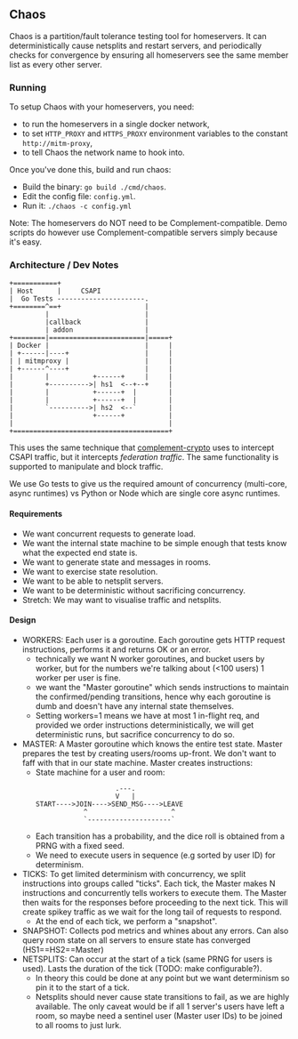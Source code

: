 ## Chaos

Chaos is a partition/fault tolerance testing tool for homeservers. It can deterministically cause netsplits and restart servers, and periodically checks for convergence by ensuring all homeservers see the same member list as every other server.

### Running

To setup Chaos with your homeservers, you need:
 - to run the homeservers in a single docker network,
 - to set `HTTP_PROXY` and `HTTPS_PROXY` environment variables to the constant `http://mitm-proxy`,
 - to tell Chaos the network name to hook into.

Once you've done this, build and run chaos:
- Build the binary: `go build ./cmd/chaos`.
- Edit the config file: `config.yml`.
- Run it: `./chaos -c config.yml`

Note: The homeservers do NOT need to be Complement-compatible. Demo scripts do however use Complement-compatible servers simply because it's easy.

### Architecture / Dev Notes

```
+===========+
| Host      |     CSAPI
|  Go Tests ----------------------.
+========^==+                     |
         |                        |
         |callback                |
         | addon                  |
+========|========================|=====+
| Docker |                        |     |
| +------|----+                   |     |
| | mitmproxy |                   |     |
| +------^----+                   |     |
|        |           +------+     |     |
|        +---------->| hs1  <--+--+     |
|        |           +------+  |        |
|        |           +------+  |        |
|        `---------->| hs2  <--`        |
|                    +------+           |
|                                       |
+=======================================+
```

This uses the same technique that [complement-crypto](https://github.com/matrix-org/complement-crypto/)
uses to intercept CSAPI traffic, but it intercepts _federation traffic_. The same functionality is
supported to manipulate and block traffic.

We use Go tests to give us the required amount of concurrency (multi-core, async runtimes) vs Python
or Node which are single core async runtimes.

#### Requirements

- We want concurrent requests to generate load.
- We want the internal state machine to be simple enough that tests know what the expected end state is.
- We want to generate state and messages in rooms.
- We want to exercise state resolution.
- We want to be able to netsplit servers.
- We want to be deterministic without sacrificing concurrency.
- Stretch: We may want to visualise traffic and netsplits.

#### Design

- WORKERS: Each user is a goroutine. Each goroutine gets HTTP request instructions, performs it and returns OK or an error.
  * technically we want N worker goroutines, and bucket users by worker, but for the numbers we're talking about (<100 users) 1 worker per user is fine.
  * we want the "Master goroutine" which sends instructions to maintain the confirmed/pending transitions, hence why each goroutine is dumb and doesn't have any internal state themselves.
  * Setting workers=1 means we have at most 1 in-flight req, and provided we order instructions deterministically, we will get deterministic runs, but sacrifice concurrency to do so.
- MASTER: A Master goroutine which knows the entire test state. Master prepares the test by creating users/rooms up-front. We don't want to faff with that in our state machine. Master creates instructions:
  * State machine for a user and room:
    ```
                        .---. 
                        V   |
    START---->JOIN---->SEND_MSG---->LEAVE
                ^                     ^
                `---------------------`
    ```
  * Each transition has a probability, and the dice roll is obtained from a PRNG with a fixed seed.
  * We need to execute users in sequence (e.g sorted by user ID) for determinism.
- TICKS: To get limited determinism with concurrency, we split instructions into groups called "ticks". Each tick, the Master makes N instructions and concurrently tells workers to execute them. The Master then waits for the responses before proceeding to the next tick. This will create spikey traffic as we wait for the long tail of requests to respond.
  * At the end of each tick, we perform a "snapshot".
- SNAPSHOT: Collects pod metrics and whines about any errors. Can also query room state on all servers to ensure state has converged (HS1==HS2==Master)
- NETSPLITS: Can occur at the start of a tick (same PRNG for users is used). Lasts the duration of the tick (TODO: make configurable?).
  * In theory this could be done at any point but we want determinism so pin it to the start of a tick.
  * Netsplits should never cause state transitions to fail, as we are highly available. The only caveat would be if all 1 server's users have left a room, so maybe need a sentinel user (Master user IDs) to be joined to all rooms to just lurk.
